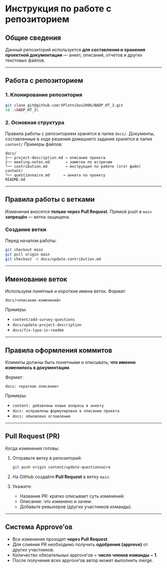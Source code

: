 # Инструкция по работе с репозиторием

## Общие сведения

Данный репозиторий используется **для составления и хранения проектной документации** — анкет, описаний, отчетов и других текстовых файлов.

---

## Работа с репозиторием

### 1. Клонирование репозитория

```bash
git clone git@github.com:VPlotnikov2006/NADP_HT_3.git
cd .\NADP_HT_3\
```

### 2. Основная структура

Правила работы с репозиторием хранятся в папке `docs/`.
Документы, составленные в ходе решения домашнего задания хранятся в папке `content/` 
Примеры файлов:

```
docs/
├── project-description.md → описание проекта
├── meeting-notes.md       → заметки по встречам
└── contribution.md        → инструкция по работе (этот файл)
content/
└── questionnaire.md      → анкета по проекту
README.md
```

---

## Правила работы с ветками

Изменения вносятся **только через Pull Request**.
Прямой push в `main` **запрещён** — ветка защищена.

### Создание ветки

Перед началом работы:

```bash
git checkout main
git pull origin main
git checkout -b docs/update-contribution.md
```

---

## Именование веток

Используем понятные и короткие имена веток.
Формат:

```
docs/<описание-изменений>
```

Примеры:

* `content/add-survey-questions`
* `docs/update-project-description`
* `docs/fix-typo-in-readme`

---

## Правила оформления коммитов

Коммиты должны быть понятными и описывать, **что именно изменилось в документации**.

Формат:

```
docs: <краткое описание>
```

Примеры:

* `content: добавлены новые вопросы в анкету`
* `docs: исправлены формулировки в описании проекта`
* `docs: обновлено оглавление`

---

## Pull Request (PR)

Когда изменения готовы:

1. Отправьте ветку в репозиторий:

   ```bash
   git push origin content/update-questionnaire
   ```
2. На GitHub создайте **Pull Request** в ветку `main`.
3. Укажите:

   * Название PR: кратко описывает суть изменений.
   * Описание: что изменено и зачем.
   * Добавьте ревьюеров (других участников команды).

---

## Система Approve’ов

* Все изменения проходят **через Pull Request**.
* Для слияния PR необходимо получить **одобрения (approve)** от других участников.
* Количество обязательных approve’ов = **число членов команды − 1**.
* После получения всех approve’ов автор может выполнить merge.

